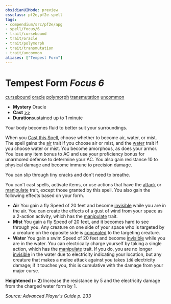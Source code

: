 ```yaml
---
obsidianUIMode: preview
cssclass: pf2e,pf2e-spell
tags:
- compendium/src/pf2e/apg
- spell/focus/6
- trait/cursebound
- trait/oracle
- trait/polymorph
- trait/transmutation
- trait/uncommon
aliases: ["Tempest Form"]
---
```

# Tempest Form *Focus 6*   
[cursebound](../../Rules/traits/cursebound-apg.md)  [oracle](../../Rules/traits/oracle-apg.md)  [polymorph](../../Rules/traits/polymorph.md)  [transmutation](../../Rules/traits/transmutation.md)  [uncommon](../../Rules/traits/uncommon.md)  

- **Mystery** Oracle
- **Cast** [>>](../../Rules/core-rulebook/chapter-9-playing-the-game.md#Actions "Two-Action") 
- **Duration**sustained up to 1 minute

Your body becomes fluid to better suit your surroundings.

When you [Cast this Spell](../../Rules/actions/cast-a-spell.md), choose whether to become air, water, or mist. The spell gains the [air](../../Rules/traits/air.md) trait if you choose air or mist, and the [water](../../Rules/traits/water.md) trait if you choose water or mist. You become amorphous, as does your armor. You lose any item bonus to AC and use your proficiency bonus for unarmored defense to determine your AC. You also gain resistance 10 to physical damage and become immune to precision damage.

You can slip through tiny cracks and don't need to breathe.

You can't cast spells, activate items, or use actions that have the [attack](../../Rules/traits/attack.md) or [manipulate](../../Rules/traits/manipulate.md) trait, except those granted by this spell. You also gain the following effects based on your form.

- **Air** You gain a fly Speed of 20 feet and become [invisible](../../Rules/conditions.md#Invisible) while you are in the air. You can create the effects of a gust of wind from your space as a 2-action activity, which has the [manipulate](../../Rules/traits/manipulate.md) trait.
- **Mist** You gain a fly Speed of 20 feet, and it becomes hard to see through you. Any creature on one side of your space who is targeted by a creature on the opposite side is [concealed](../../Rules/conditions.md#Concealed) to the targeting creature.
- **Water** You gain a swim Speed of 20 feet and become [invisible](../../Rules/conditions.md#Invisible) while you are in the water. You can electrically charge yourself by taking a single action, which has the [manipulate](../../Rules/traits/manipulate.md) trait. If you do, you are no longer [invisible](../../Rules/conditions.md#Invisible) in the water due to electricity indicating your location, but any creature that makes a melee attack against you takes `1d6` electricity damage; if it touches you, this is cumulative with the damage from your major curse.

**Heightened (+ 2)** Increase the resistance by 5 and the electricity damage from the charged water form by 1.

*Source: Advanced Player's Guide p. 233*